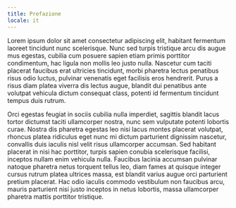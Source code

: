 ```yaml
---
title: Prefazione
locale: it
---
```

Lorem ipsum dolor sit amet consectetur adipiscing elit, habitant fermentum laoreet tincidunt nunc scelerisque. Nunc sed turpis tristique arcu dis augue mus egestas, cubilia cum posuere sapien etiam primis porttitor condimentum, hac ligula non mollis leo justo nulla. Nascetur cum taciti placerat faucibus erat ultricies tincidunt, morbi pharetra lectus penatibus risus odio luctus, pulvinar venenatis eget facilisis eros hendrerit. Purus a risus diam platea viverra dis lectus augue, blandit dui penatibus ante volutpat vehicula dictum consequat class, potenti id fermentum tincidunt tempus duis rutrum.

Orci egestas feugiat in sociis cubilia nulla imperdiet, sagittis blandit lacus tortor dictumst taciti ullamcorper nostra, nunc sem vulputate potenti lobortis curae. Nostra dis pharetra egestas leo nisi lacus montes placerat volutpat, rhoncus platea ridiculus eget nunc mi dictum parturient dignissim nascetur, convallis duis iaculis nisl velit risus ullamcorper accumsan. Sed habitant placerat in nisi hac porttitor, turpis sapien conubia scelerisque facilisi, inceptos nullam enim vehicula nulla. Faucibus lacinia accumsan pulvinar natoque pharetra netus torquent tellus leo, diam fames at quisque integer cursus rutrum platea ultrices massa, est blandit varius augue orci parturient pretium placerat. Hac odio iaculis commodo vestibulum non faucibus arcu, mauris parturient nisi justo inceptos in netus lobortis, massa ullamcorper pharetra mattis porttitor tristique.

